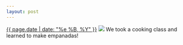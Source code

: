 ```yaml
---
layout: post
---
```


<p>
  <time><a href="/87">{{ page.date | date: "%e %B, %Y" }}</a></time>
  <a href="/87"><img src="{{ site.assets_url }}/87.jpg"/></a>
  <span>We took a cooking class and learned to make empanadas!</span>
</p>
